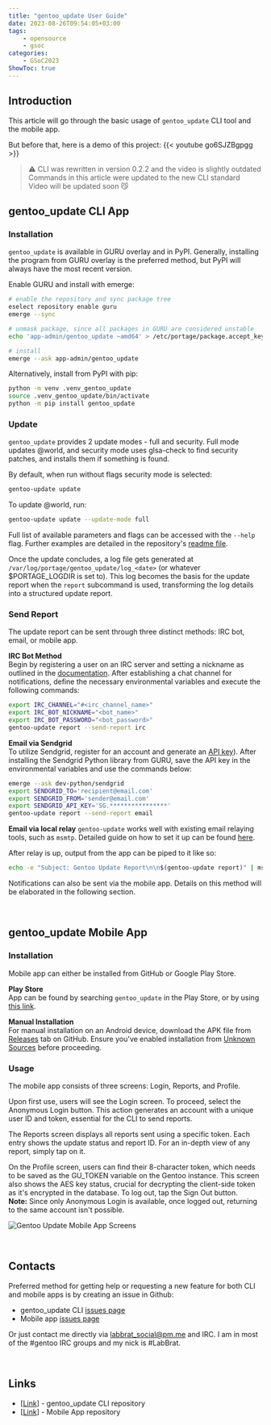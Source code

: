 ```yaml
---
title: "gentoo_update User Guide"
date: 2023-08-26T09:54:05+03:00
tags:
    - opensource
    - gsoc
categories:
    - GSoC2023
ShowToc: true
---
```


## Introduction
This article will go through the basic usage of `gentoo_update` CLI 
tool and the mobile app.  

But before that, here is a demo of this project: {{< youtube go6SJZBgpgg >}}

> ⚠️ CLI was rewritten in version 0.2.2 and the video is slightly outdated  
> Commands in this article were updated to the new CLI standard  
> Video will be updated soon 😼
&nbsp; 

## gentoo_update CLI App
### Installation
`gentoo_update` is available in GURU overlay and in PyPI. 
Generally, installing the program from GURU overlay is the preferred method, 
but PyPI will always have the most recent version.  

Enable GURU and install with emerge:
```bash
# enable the repository and sync package tree
eselect repository enable guru
emerge --sync

# unmask package, since all packages in GURU are considered unstable
echo 'app-admin/gentoo_update ~amd64' > /etc/portage/package.accept_keywords/gentoo_update

# install
emerge --ask app-admin/gentoo_update
```

Alternatively, install from PyPI with pip:
```bash
python -m venv .venv_gentoo_update
source .venv_gentoo_update/bin/activate
python -m pip install gentoo_update
```

### Update 
`gentoo_update` provides 2 update modes - full and security. Full mode updates @world, 
and security mode uses glsa-check to find security patches, and installs them if something 
is found.  

By default, when run without flags security mode is selected:
```bash
gentoo-update update
```

To update @world, run:
```bash
gentoo-update update --update-mode full
```

Full list of available parameters and flags can be accessed with the `--help` flag. 
Further examples are detailed in the repository's 
[readme file](https://github.com/Lab-Brat/gentoo_update).  

Once the update concludes, a log file gets generated at 
`/var/log/portage/gentoo_update/log_<date>` (or whatever $PORTAGE_LOGDIR is set to). 
This log becomes the basis for the update report when the `report` subcommand is used, 
transforming the log details into a structured update report.  

### Send Report
The update report can be sent through three distinct methods: 
IRC bot, email, or mobile app.

**IRC Bot Method**  
Begin by registering a user on an IRC server and setting a nickname as outlined in the 
[documentation](https://libera.chat/guides/registration). 
After establishing a chat channel for notifications, 
define the necessary environmental variables and execute the following commands:
```bash
export IRC_CHANNEL="#<irc_channel_name>"
export IRC_BOT_NICKNAME="<bot_name>"
export IRC_BOT_PASSWORD="<bot_password>"
gentoo-update report --send-report irc
```

**Email via Sendgrid**  
To utilize Sendgrid, register for an account and generate an 
[API key](https://docs.sendgrid.com/ui/account-and-settings/api-keys)). 
After installing the Sendgrid Python library from GURU, 
save the API key in the environmental variables and use the commands below:
```bash
emerge --ask dev-python/sendgrid
export SENDGRID_TO='recipient@email.com'
export SENDGRID_FROM='sender@email.com'
export SENDGRID_API_KEY='SG.****************'
gentoo-update report --send-report email
```

**Email via local relay**
`gentoo-update` works well with existing email relaying tools, such as `msmtp`. 
Detailed guide on how to set it up can be found [here](https://labbrat.net/blog/send_emails_from_terminal/).  

After relay is up, output from the app can be piped to it like so:
```bash
echo -e "Subject: Gentoo Update Report\n\n$(gentoo-update report)" | msmtp -a default <target-email>@gmail.com
```

Notifications can also be sent via the mobile app. 
Details on this method will be elaborated in the following section.

&nbsp; 

## gentoo_update Mobile App
### Installation
Mobile app can either be installed from GitHub or Google Play Store.  

**Play Store**  
App can be found by searching `gentoo_update` in the Play Store, or by using 
[this link](https://play.google.com/store/apps/details?id=net.labbrat.gentoo_update).


**Manual Installation**  
For manual installation on an Android device, download the APK file from  
[Releases](https://github.com/Lab-Brat/gentoo_update_flutter/releases/tag/1.0.1) 
tab on GitHub. Ensure you've enabled installation from 
[Unknown Sources](https://www.applivery.com/docs/mobile-app-distribution/android-unknown-sources/) 
before proceeding.  

### Usage
The mobile app consists of three screens: Login, Reports, and Profile.

Upon first use, users will see the Login screen. 
To proceed, select the Anonymous Login button. 
This action generates an account with a unique user ID and token, 
essential for the CLI to send reports.  

The Reports screen displays all reports sent using a specific token. 
Each entry shows the update status and report ID. 
For an in-depth view of any report, simply tap on it.  

On the Profile screen, users can find their 8-character token, 
which needs to be saved as the GU_TOKEN variable on the Gentoo instance. 
This screen also shows the AES key status, crucial for decrypting the 
client-side token as it's encrypted in the database. 
To log out, tap the Sign Out button.  
**Note:** Since only Anonymous Login is available, once logged out, 
returning to the same account isn't possible.  

![Gentoo Update Mobile App Screens](/img/gentoo_update_mb_screens.jpg) 

&nbsp; 

## Contacts
Preferred method for getting help or requesting a new feature for both CLI 
and mobile apps is by creating an issue in Github:
* gentoo_update CLI [issues page](https://github.com/Lab-Brat/gentoo_update/issues)
* Mobile app [issues page](https://github.com/Lab-Brat/gentoo_update_flutter/issues)

Or just contact me directly via [labbrat_social@pm.me](mailto:labbrat_social@pm.me) and 
IRC. I am in most of the #gentoo IRC groups and my nick is #LabBrat.  

&nbsp; 

## Links
- [[Link](https://github.com/Lab-Brat/gentoo_update)] - gentoo_update CLI repository
- [[Link](https://github.com/Lab-Brat/gentoo_update_flutter)] - Mobile App repository
